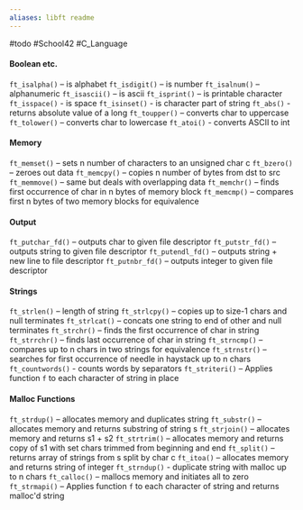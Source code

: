 ```yaml
---
aliases: libft readme
---
```

#todo #School42 #C_Language 

#### Boolean etc.
`ft_isalpha()` – is alphabet
`ft_isdigit()` – is number
`ft_isalnum()` – alphanumeric
`ft_isascii()` – is ascii
`ft_isprint()` – is printable character
`ft_isspace()` - is space
`ft_isinset()` - is character part of string
`ft_abs()` - returns absolute value of a long
`ft_toupper()` – converts char to uppercase
`ft_tolower()` – converts char to lowercase
`ft_atoi()` - converts ASCII to int
#### Memory
`ft_memset()` –   sets n number of characters to an unsigned char c
`ft_bzero()` –     zeroes out data
`ft_memcpy()` –   copies n number of bytes from dst to src
`ft_memmove()` – same but deals with overlapping data
`ft_memchr()` –   finds first occurrence of char in n bytes of memory block
`ft_memcmp()` –   compares first n bytes of two memory blocks for equivalence
#### Output
`ft_putchar_fd()` –  outputs char to given file descriptor 
`ft_putstr_fd()` –    outputs string to given file descriptor
`ft_putendl_fd()` –  outputs string + new line to file descriptor
`ft_putnbr_fd()` –    outputs integer to given file descriptor
#### Strings
`ft_strlen()` – length of string
`ft_strlcpy()` – copies up to size-1 chars and null terminates
`ft_strlcat()` – concats one string to end of other and null terminates
`ft_strchr()` –   finds the first occurrence of char in string
`ft_strrchr()` – finds last occurrence of char in string
`ft_strncmp()` – compares up to n chars in two strings for equivalence
`ft_strnstr()` – searches for first occurrence of needle in haystack up to n chars
`ft_countwords()` - counts words by separators
`ft_striteri()` – Applies function `f` to each character of string in place
#### Malloc Functions
`ft_strdup()` –   allocates memory and duplicates string
`ft_substr()` –   allocates memory and returns substring of string s
`ft_strjoin()` – allocates memory and returns s1 + s2
`ft_strtrim()` – allocates memory and returns copy of s1 with set chars trimmed from beginning and end
`ft_split()` –     returns array of strings from s split by char c
`ft_itoa()` –       allocates memory and returns string of integer
`ft_strndup()` - duplicate string with malloc up to n chars
`ft_calloc()` –   mallocs memory and initiates all to zero
`ft_strmapi()` – Applies function `f` to each character of string and returns malloc'd string